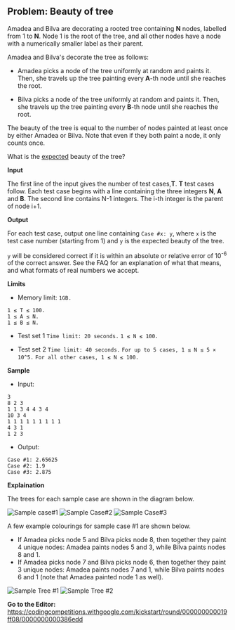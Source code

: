 ## Problem: Beauty of tree

Amadea and Bilva are decorating a rooted tree containing **N** nodes, labelled from 1 to **N**. Node 1 is the root of the tree, and all other nodes have a node with a numerically smaller label as their parent.

Amadea and Bilva's decorate the tree as follows:

- Amadea picks a node of the tree uniformly at random and paints it. Then, she travels up the tree painting every **A**-th node until she reaches the root.

- Bilva picks a node of the tree uniformly at random and paints it. Then, she travels up the tree painting every **B**-th node until she reaches the root.

The beauty of the tree is equal to the number of nodes painted at least once by either Amadea or Bilva. Note that even if they both paint a node, it only counts once.

What is the [expected](https://en.wikipedia.org/wiki/Expected_value) beauty of the tree?

**Input**

The first line of the input gives the number of test cases,**T**. **T** test cases follow. Each test case begins with a line containing the three integers **N**, **A** and **B**. The second line contains N-1 integers. The i-th integer is the parent of node i+1.

**Output**

For each test case, output one line containing `Case #x: y`, where `x` is the test case number (starting from 1) and `y` is the expected beauty of the tree.

`y` will be considered correct if it is within an absolute or relative error of 10<sup>-6</sup> of the correct answer. See the FAQ for an explanation of what that means, and what formats of real numbers we accept.

**Limits**

- Memory limit: `1GB.`
```
1 ≤ T ≤ 100.
1 ≤ A ≤ N.
1 ≤ B ≤ N.
```

- Test set 1
`Time limit: 20 seconds.`
`1 ≤ N ≤ 100.`

- Test set 2
`Time limit: 40 seconds.`
`For up to 5 cases, 1 ≤ N ≤ 5 × 10^5.`
`For all other cases, 1 ≤ N ≤ 100.`

**Sample**

- Input:
```
3
8 2 3
1 1 3 4 4 3 4
10 3 4
1 1 1 1 1 1 1 1 1
4 3 1
1 2 3
```

- Output:
```
Case #1: 2.65625
Case #2: 1.9
Case #3: 2.875
```

**Explaination**

The trees for each sample case are shown in the diagram below.

![Sample case#1](https://codejam.googleapis.com/dashboard/get_file/AQj_6U1VTVouocJKf1Zpi6iC0EqIfhgbbFtA_95vEY5M_loes4wYU8GhgnIiUuD2DJqwXVmB/sample.svg)
![Sample Case#2](https://codejam.googleapis.com/dashboard/get_file/AQj_6U1VTVouocJKf1Zpi6iC0EqIfhgbbFtA_95vEY5M_loes4wYU8GhgnIiUuD2DJqwXVmB/sample.svg)
![Sample Case#3](https://codejam.googleapis.com/dashboard/get_file/AQj_6U1VTVouocJKf1Zpi6iC0EqIfhgbbFtA_95vEY5M_loes4wYU8GhgnIiUuD2DJqwXVmB/sample.svg)

A few example colourings for sample case #1 are shown below.

- If Amadea picks node 5 and Bilva picks node 8, then together they paint 4 unique nodes: Amadea paints nodes 5 and 3, while Bilva paints nodes 8 and 1.
- If Amadea picks node 7 and Bilva picks node 6, then together they paint 3 unique nodes: Amadea paints nodes 7 and 1, while Bilva paints nodes 6 and 1 (note that Amadea painted node 1 as well).

![Sample Tree #1](https://codejam.googleapis.com/dashboard/get_file/AQj_6U3RgJh_P1gbzL9MjkRmcMTQbpwbwdOwWcQLcz0ASLiPedlJbWSsrDD9wLLzjh0JyLilgA/sample1.svg)
![Sample Tree #2](https://codejam.googleapis.com/dashboard/get_file/AQj_6U3RgJh_P1gbzL9MjkRmcMTQbpwbwdOwWcQLcz0ASLiPedlJbWSsrDD9wLLzjh0JyLilgA/sample1.svg)

**Go to the Editor:** <https://codingcompetitions.withgoogle.com/kickstart/round/000000000019ff08/0000000000386edd>
